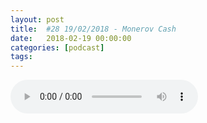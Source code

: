 ```yaml
---
layout: post
title:  #28 19/02/2018 - Monerov Cash
date:   2018-02-19 00:00:00
categories: [podcast]
tags:
---
```

<audio src='http://feeds.soundcloud.com/stream/401793816-la-bulle-crypto-28-19022018-monerov-cash.mp3' autoplay='false' controls='true' />

#28 19/02/2018 - Monerov Cash
Des questions à propos de l’épisode ? On a dit une bêtise ? Envie de partager et d’échanger ?
Rejoins nous sur notre communauté Telegram (https://t.me/joinchat/BPCby0LDFPYTUhYNDlILVg) ou par Twitter @labullecrypto.

Newsletter: Ta dose crypto
https://mailchi.mp/674f3eb7f1f8/lundi-5-fvrier-le-vnzuela-prpare-son-ico

Youtube https://goo.gl/X4q3gt
Twitter twitter.com/labullecrypto 
RSS feeds.feedburner.com/labullecrypto
Telegram t.me/joinchat/BPCby0LDFPYTUhYNDlILVg
Soundcloud @la-bulle-crypto
iTunes itunes.apple.com/fr/podcast/la-bulle/id1281121446
Discord https://discord.gg/mgvXb8m

jibrel sur Kucoin 
https://www.coinmarketcal.com/?form%5Bdate_range%5D=19%2F02%2F2018+-+25%2F02%2F2018&form%5Bcategories%5D%5B%5D=6&form%5Bsort_by%5D=&form%5Bfilter_by%5D=&form%5Bsubmit%5D= 

ETN sur kucoin
https://www.facebook.com/electroneum/photos/a.

BTC private meetup 
https://www.meetup.com/ru-RU/SF-Cryptocurrency-Devs/events/246601051/?eventId=246601051 

BOSCH IoT conference
http://bcw.bosch-si.com/berlin/conferenceday2/ 

LTC hardfork
https://litecoinca.sh/ 

BTCS hardfork
http://theotherbitcoin.com/ 

hempcoin hardfork
https://twitter.com/thehempcoin/status/957091869724495873 

Lisk Relaunch
https://www.eventbrite.com/e/lisk-relaunch-registration-41656803621

Pundi card 
https://medium.com/pundix/coinnest-will-be-the-first-korean-crypto-exchange-to-issue-300-000-pundi-x-cards-18611d5abb3c 

La Bulle Crypto est un podcast purement information à propos de l’univers des crypto b  monnaies. Toutes les information fournies durant cette épisode NE SONT PAS À PRENDRE COMME DES CONSEIL D’INVESTISSEMENT. La Bulle Crypto ne fournit pas de conseils d'investissement.
